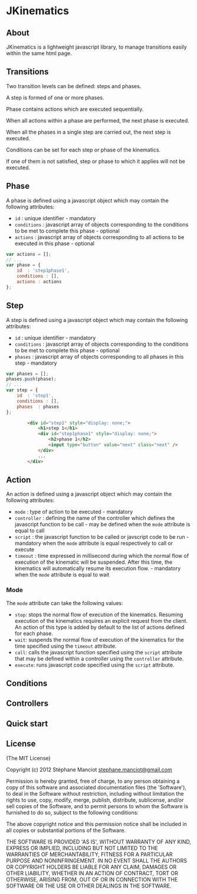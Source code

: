 JKinematics
===========

## About

JKinematics is a lightweight javascript library, to manage transitions easily within the same html page.

## Transitions

Two transition levels can be defined: steps and phases.

A step is formed of one or more phases.

Phase contains actions which are executed sequentially.

When all actions within a phase are performed, the next phase is executed.

When all the phases in a single step are carried out, the next step is executed.

Conditions can be set for each step or phase of the kinematics.

If one of them is not satisfied, step or phase to which it applies will not be executed.

## Phase

A phase is defined using a javascript object which may contain the following attributes:

- `id` : unique identifier - mandatory
- `conditions` : javascript array of objects corresponding to the conditions to be met to complete this phase - optional
- `actions` : javascript array of objects corresponding to all actions to be executed in this phase - optional

``` javascript
var actions = [];
// ...
var phase = {
    id  : 'step1phase1',
    conditions : [],
    actions : actions
};
```

## Step

A step is defined using a javascript object which may contain the following attributes:

- `id` : unique identifier - mandatory
- `conditions` : javascript array of objects corresponding to the conditions to be met to complete this phase - optional
- `phases` : javascript array of objects corresponding to all phases in this step - mandatory


``` javascript
var phases = [];
phases.push(phase);
// ...
var step = {
    id  : 'step1',
    conditions : [],
    phases  : phases
};
```

``` html
		<div id="step1" style="display: none;">
			<h1>step 1</h1>
			<div id="step1phase1" style="display: none;">
				<h2>phase 1</h2>
				<input type="button" value="next" class="next" />
			</div>
			...
		</div>
```

## Action

An action is defined using a javascript object which may contain the following attributes:

- `mode` : type of action to be executed - mandatory
- `controller` : defining the name of the controller which defines the javascript function to be call - may be defined when the `mode` attribute is equal to call
- `script` : the javascript function to be called or javscript code to be run - mandatory when the `mode` attribute is equal respectively to call or execute
- `timeout` : time expressed in millisecond during which the normal flow of execution of the kinematic will be suspended. After this time, the kinematics will automatically resume its execution flow. - mandatory when the `mode` attribute is equal to wait

### Mode

The `mode` attribute can take the following values:

- `stop`: stops the normal flow of execution of the kinematics. Resuming execution of the kinematics requires an explicit request from the client. An action of this type is added by default to the list of actions defined for each phase.
- `wait`: suspends the normal flow of execution of the kinematics for the time specified using the `timeout` attribute.
- `call`: calls the javascript function specified using the `script` attribute that may be defined within a controller using the `controller` attribute.
- `execute`: runs javascript code specified using the `script` attribute.

## Conditions

## Controllers

## Quick start

## License
(The MIT License)

Copyright (c) 2012 Stéphane Manciot <stephane.manciot@gmail.com>

Permission is hereby granted, free of charge, to any person obtaining a copy of this software and associated documentation files (the 'Software'), to deal in the Software without restriction, including without limitation the rights to use, copy, modify, merge, publish, distribute, sublicense, and/or sell copies of the Software, and to permit persons to whom the Software is furnished to do so, subject to the following conditions:

The above copyright notice and this permission notice shall be included in all copies or substantial portions of the Software.

THE SOFTWARE IS PROVIDED 'AS IS', WITHOUT WARRANTY OF ANY KIND, EXPRESS OR IMPLIED, INCLUDING BUT NOT LIMITED TO THE WARRANTIES OF MERCHANTABILITY, FITNESS FOR A PARTICULAR PURPOSE AND NONINFRINGEMENT. IN NO EVENT SHALL THE AUTHORS OR COPYRIGHT HOLDERS BE LIABLE FOR ANY CLAIM, DAMAGES OR OTHER LIABILITY, WHETHER IN AN ACTION OF CONTRACT, TORT OR OTHERWISE, ARISING FROM, OUT OF OR IN CONNECTION WITH THE SOFTWARE OR THE USE OR OTHER DEALINGS IN THE SOFTWARE.
